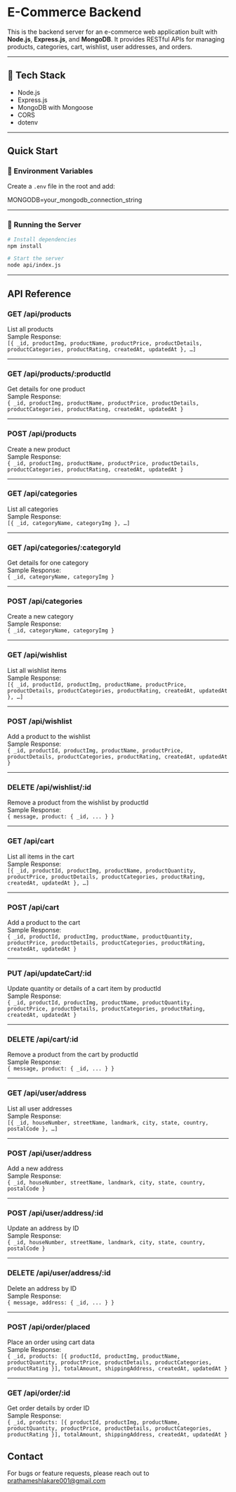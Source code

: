 # E-Commerce Backend

This is the backend server for an e-commerce web application built with **Node.js**, **Express.js**, and **MongoDB**. It provides RESTful APIs for managing products, categories, cart, wishlist, user addresses, and orders.

---

## 🧰 Tech Stack

- Node.js
- Express.js
- MongoDB with Mongoose
- CORS
- dotenv

---

## Quick Start

### 🔑 Environment Variables

Create a `.env` file in the root and add:

MONGODB=your_mongodb_connection_string

---

### 🚀 Running the Server

```bash
# Install dependencies
npm install

# Start the server
node api/index.js

```

---

## API Reference

### **GET /api/products**<br>

List all products<br>
Sample Response:<br>
`[{ _id, productImg, productName, productPrice, productDetails, productCategories, productRating, createdAt, updatedAt }, …]`

---

### **GET /api/products/:productId**<br>

Get details for one product<br>
Sample Response:<br>
`{ _id, productImg, productName, productPrice, productDetails, productCategories, productRating, createdAt, updatedAt }`

---

### **POST /api/products**<br>

Create a new product<br>
Sample Response:<br>
`{ _id, productImg, productName, productPrice, productDetails, productCategories, productRating, createdAt, updatedAt }`

---

### **GET /api/categories**<br>

List all categories<br>
Sample Response:<br>
`[{ _id, categoryName, categoryImg }, …]`

---

### **GET /api/categories/:categoryId**<br>

Get details for one category<br>
Sample Response:<br>
`{ _id, categoryName, categoryImg }`

---

### **POST /api/categories**<br>

Create a new category<br>
Sample Response:<br>
`{ _id, categoryName, categoryImg }`

---

### **GET /api/wishlist**<br>

List all wishlist items<br>
Sample Response:<br>
`[{ _id, productId, productImg, productName, productPrice, productDetails, productCategories, productRating, createdAt, updatedAt }, …]`

---

### **POST /api/wishlist**<br>

Add a product to the wishlist<br>
Sample Response:<br>
`{ _id, productId, productImg, productName, productPrice, productDetails, productCategories, productRating, createdAt, updatedAt }`

---

### **DELETE /api/wishlist/:id**<br>

Remove a product from the wishlist by productId<br>
Sample Response:<br>
`{ message, product: { _id, ... } }`

---

### **GET /api/cart**<br>

List all items in the cart<br>
Sample Response:<br>
`[{ _id, productId, productImg, productName, productQuantity, productPrice, productDetails, productCategories, productRating, createdAt, updatedAt }, …]`

---

### **POST /api/cart**<br>

Add a product to the cart<br>
Sample Response:<br>
`{ _id, productId, productImg, productName, productQuantity, productPrice, productDetails, productCategories, productRating, createdAt, updatedAt }`

---

### **PUT /api/updateCart/:id**<br>

Update quantity or details of a cart item by productId<br>
Sample Response:<br>
`{ _id, productId, productImg, productName, productQuantity, productPrice, productDetails, productCategories, productRating, createdAt, updatedAt }`

---

### **DELETE /api/cart/:id**<br>

Remove a product from the cart by productId<br>
Sample Response:<br>
`{ message, product: { _id, ... } }`

---

### **GET /api/user/address**<br>

List all user addresses<br>
Sample Response:<br>
`[{ _id, houseNumber, streetName, landmark, city, state, country, postalCode }, …]`

---

### **POST /api/user/address**<br>

Add a new address<br>
Sample Response:<br>
`{ _id, houseNumber, streetName, landmark, city, state, country, postalCode }`

---

### **POST /api/user/address/:id**<br>

Update an address by ID<br>
Sample Response:<br>
`{ _id, houseNumber, streetName, landmark, city, state, country, postalCode }`

---

### **DELETE /api/user/address/:id**<br>

Delete an address by ID<br>
Sample Response:<br>
`{ message, address: { _id, ... } }`

---

### **POST /api/order/placed**<br>

Place an order using cart data<br>
Sample Response:<br>
`{ _id, products: [{ productId, productImg, productName, productQuantity, productPrice, productDetails, productCategories, productRating }], totalAmount, shippingAddress, createdAt, updatedAt }`

---

### **GET /api/order/:id**<br>

Get order details by order ID<br>
Sample Response:<br>
`{ _id, products: [{ productId, productImg, productName, productQuantity, productPrice, productDetails, productCategories, productRating }], totalAmount, shippingAddress, createdAt, updatedAt }`

## Contact

For bugs or feature requests, please reach out to prathameshlakare001@gmail.com
